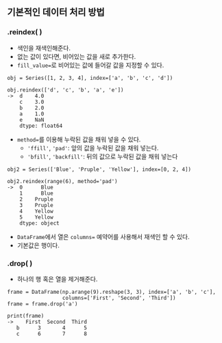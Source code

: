 ## 기본적인 데이터 처리 방법

### .reindex( )
- 색인을 재색인해준다.
- 없는 값이 있다면, 비어있는 값을 새로 추가한다.
- `fill_value=`로 비어있는 값에 들어갈 값을 지정할 수 있다.
```
obj = Series([1, 2, 3, 4], index=['a', 'b', 'c', 'd'])

obj.reindex(['d', 'c', 'b', 'a', 'e'])
->  d    4.0
    c    3.0
    b    2.0
    a    1.0
    e    NaN
    dtype: float64
```
- `method=`를 이용해 누락된 값을 채워 넣을 수 있다.
  - `'ffill'`, `'pad'`: 앞의 값을 누락된 값을 채워 넣는다.
  - `'bfill'`, `'backfill'`: 뒤의 값으로 누락된 값을 채워 넣는다
```
obj2 = Series(['Blue', 'Pruple', 'Yellow'], index=[0, 2, 4])

obj2.reindex(range(6), method='pad')
->  0      Blue
    1      Blue
    2    Pruple
    3    Pruple
    4    Yellow
    5    Yellow
    dtype: object
```

- `DataFrame`에서 열은 `columns=` 예약어를 사용해서 재색인 할 수 있다.
- 기본값은 행이다.
### .drop( )
- 하나의 행 혹은 열을 제거해준다.
```
frame = DataFrame(np.arange(9).reshape(3, 3), index=['a', 'b', 'c'],
                  columns=['First', 'Second', 'Third'])
frame = frame.drop('a')

print(frame)
->    First  Second  Third
   b      3       4      5
   c      6       7      8

```